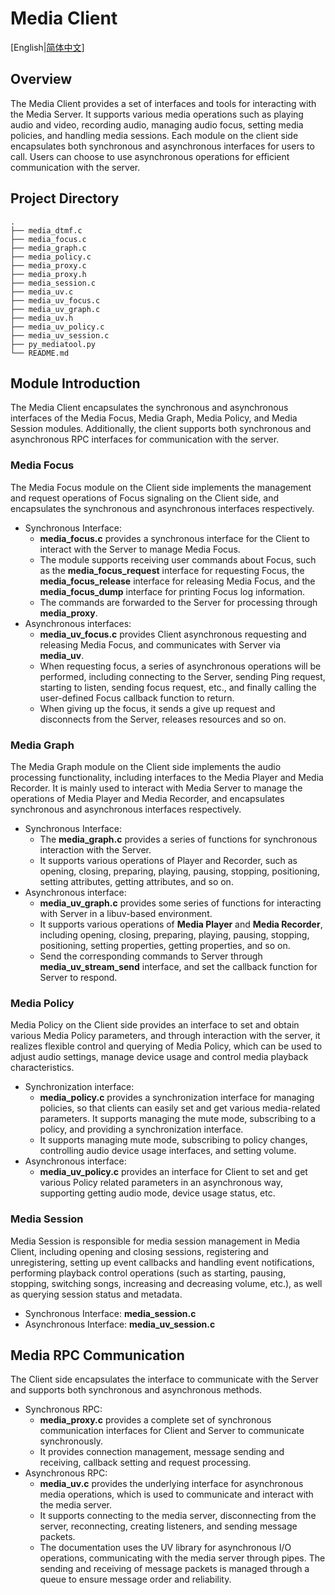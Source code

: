 # **Media Client**

[English|[简体中文](./README_zh-cn.md)]

## **Overview**

The Media Client provides a set of interfaces and tools for interacting with the Media Server. It supports various media operations such as playing audio and video, recording audio, managing audio focus, setting media policies, and handling media sessions. Each module on the client side encapsulates both synchronous and asynchronous interfaces for users to call. Users can choose to use asynchronous operations for efficient communication with the server.

## **Project Directory**

```tree
.
├── media_dtmf.c
├── media_focus.c
├── media_graph.c
├── media_policy.c
├── media_proxy.c
├── media_proxy.h
├── media_session.c
├── media_uv.c
├── media_uv_focus.c
├── media_uv_graph.c
├── media_uv.h
├── media_uv_policy.c
├── media_uv_session.c
├── py_mediatool.py
└── README.md
```
## **Module Introduction**

The Media Client encapsulates the synchronous and asynchronous interfaces of the Media Focus, Media Graph, Media Policy, and Media Session modules. Additionally, the client supports both synchronous and asynchronous RPC interfaces for communication with the server.

### **Media Focus**

 The Media Focus module on the Client side implements the management and request operations of Focus signaling on the Client side, and encapsulates the synchronous and asynchronous interfaces respectively.
- Synchronous Interface:
  - **media_focus.c** provides a synchronous interface for the Client to interact with the Server to manage Media Focus.
  - The module supports receiving user commands about Focus, such as the **media_focus_request** interface for requesting Focus, the **media_focus_release** interface for releasing Media Focus, and the **media_focus_dump** interface for printing Focus log information.
  - The commands are forwarded to the Server for processing through **media_proxy**.
- Asynchronous interfaces:
   - **media_uv_focus.c** provides Client asynchronous requesting and releasing Media Focus, and communicates with Server via **media_uv**.
  - When requesting focus, a series of asynchronous operations will be performed, including connecting to the Server, sending Ping request, starting to listen, sending focus request, etc., and finally calling the user-defined Focus callback function to return.
  - When giving up the focus, it sends a give up request and disconnects from the Server, releases resources and so on.

### **Media Graph**

The Media Graph module on the Client side implements the audio processing functionality, including interfaces to the Media Player and Media Recorder. It is mainly used to interact with Media Server to manage the operations of Media Player and Media Recorder, and encapsulates synchronous and asynchronous interfaces respectively.
- Synchronous Interface:
  - The **media_graph.c** provides a series of functions for synchronous interaction with the Server.
  - It supports various operations of Player and Recorder, such as opening, closing, preparing, playing, pausing, stopping, positioning, setting attributes, getting attributes, and so on.
- Asynchronous interface:
   - **media_uv_graph.c** provides some series of functions for interacting with Server in a libuv-based environment.
   - It supports various operations of **Media Player** and **Media Recorder**, including opening, closing, preparing, playing, pausing, stopping, positioning, setting properties, getting properties, and so on.
   - Send the corresponding commands to Server through **media_uv_stream_send** interface, and set the callback function for Server to respond.

### **Media Policy**

 Media Policy on the Client side provides an interface to set and obtain various Media Policy parameters, and through interaction with the server, it realizes flexible control and querying of Media Policy, which can be used to adjust audio settings, manage device usage and control media playback characteristics.
 - Synchronization interface:
   - **media_policy.c** provides a synchronization interface for managing policies, so that clients can easily set and get various media-related parameters. It supports managing the mute mode, subscribing to a policy, and providing a synchronization interface.
   - It supports managing mute mode, subscribing to policy changes, controlling audio device usage interfaces, and setting volume.
- Asynchronous interface:
   - **media_uv_policy.c** provides an interface for Client to set and get various Policy related parameters in an asynchronous way, supporting getting audio mode, device usage status, etc.

### **Media Session**

Media Session is responsible for media session management in Media Client, including opening and closing sessions, registering and unregistering, setting up event callbacks and handling event notifications, performing playback control operations (such as starting, pausing, stopping, switching songs, increasing and decreasing volume, etc.), as well as querying session status and metadata.
   - Synchronous Interface: **media_session.c**
   - Asynchronous Interface: **media_uv_session.c**

## **Media RPC Communication**

 The Client side encapsulates the interface to communicate with the Server and supports both synchronous and asynchronous methods.
 - Synchronous RPC:
   - **media_proxy.c** provides a complete set of synchronous communication interfaces for Client and Server to communicate synchronously.
   - It provides connection management, message sending and receiving, callback setting and request processing.
 - Asynchronous RPC:
   - **media_uv.c** provides the underlying interface for asynchronous media operations, which is used to communicate and interact with the media server.
   - It supports connecting to the media server, disconnecting from the server, reconnecting, creating listeners, and sending message packets.
   - The documentation uses the UV library for asynchronous I/O operations, communicating with the media server through pipes. The sending and receiving of message packets is managed through a queue to ensure message order and reliability.

